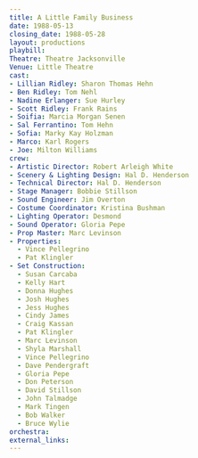 ```yaml
---
title: A Little Family Business
date: 1988-05-13
closing_date: 1988-05-28
layout: productions
playbill:
Theatre: Theatre Jacksonville
Venue: Little Theatre
cast:
- Lillian Ridley: Sharon Thomas Hehn
- Ben Ridley: Tom Nehl
- Nadine Erlanger: Sue Hurley
- Scott Ridley: Frank Rains
- Soifia: Marcia Morgan Senen
- Sal Ferrantino: Tom Hehn
- Sofia: Marky Kay Holzman
- Marco: Karl Rogers
- Joe: Milton Williams
crew:
- Artistic Director: Robert Arleigh White
- Scenery & Lighting Design: Hal D. Henderson
- Technical Director: Hal D. Henderson
- Stage Manager: Bobbie Stillson
- Sound Engineer: Jim Overton
- Costume Coordinator: Kristina Bushman
- Lighting Operator: Desmond
- Sound Operator: Gloria Pepe
- Prop Master: Marc Levinson
- Properties:
  - Vince Pellegrino
  - Pat Klingler
- Set Construction:
  - Susan Carcaba
  - Kelly Hart
  - Donna Hughes
  - Josh Hughes
  - Jess Hughes
  - Cindy James
  - Craig Kassan
  - Pat Klingler
  - Marc Levinson
  - Shyla Marshall
  - Vince Pellegrino
  - Dave Pendergraft
  - Gloria Pepe
  - Don Peterson
  - David Stillson
  - John Talmadge
  - Mark Tingen
  - Bob Walker
  - Bruce Wylie
orchestra:
external_links:
---
```


